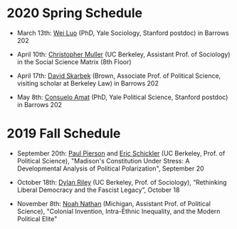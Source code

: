 # 2020 Spring Schedule

- March 13th: [Wei Luo](https://pacscenter.stanford.edu/person/wei-luo/) (PhD, Yale Sociology, Stanford postdoc) in Barrows 202

- April 10th: [Christopher Muller](https://sociology.berkeley.edu/faculty/christopher-muller) (UC Berkeley, Assistant Prof. of Sociology) in the Social Science Matrix (8th Floor)

- April 17th: [David Skarbek](http://www.davidskarbek.com/) (Brown, Associate Prof. of Political Science, visiting scholar at Berkeley Law) in Barrows 202

- May 8th: [Consuelo Amat](https://pacscenter.stanford.edu/person/consuelo-amat/) (PhD, Yale Political Science, Stanford postdoc) in Barrows 202

# 2019 Fall Schedule

- September 20th: [Paul Pierson](https://polisci.berkeley.edu/people/person/paul-pierson) and [Eric Schickler](https://polisci.berkeley.edu/people/person/eric-schickler) (UC Berkeley, Prof. of Political Science), "Madison's Constitution Under Stress: A Developmental Analysis of Political Polarization", September 20

- October 18th: [Dylan Riley](https://sociology.berkeley.edu/faculty/dylan-john-riley) (UC Berkeley, Prof. of Sociology), “Rethinking Liberal Democracy and the Fascist Legacy”, October 18

- November 8th: [Noah Nathan](https://sites.lsa.umich.edu/noahnathan/) (Michigan, Assistant Prof. of Political Science), "Colonial Invention, Intra-Ethnic Inequality, and the Modern Political Elite"
